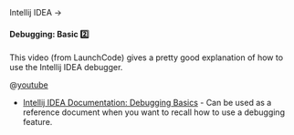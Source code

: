 <link rel="stylesheet" href="{{baseUrl}}/css/textbook.css">

<div class="website-content">

<div id="path">Intellij IDEA &rarr; </div>

<div id="title">

#### Debugging: Basic :two:

</div>

<div id="body">

<div v-closeable alt="video: debugging in Intellij">

This video (from LaunchCode) gives a pretty good explanation of how to use the Intellij IDEA debugger.

@[youtube](1bCgzjatcr4)

</div>

* [Intellij IDEA Documentation: Debugging Basics](https://www.jetbrains.com/help/idea/debugger-basics.html) - Can be used as a reference document when you want to recall how to use a debugging feature.

</div>

<div id="extras">
</div>

</div>
